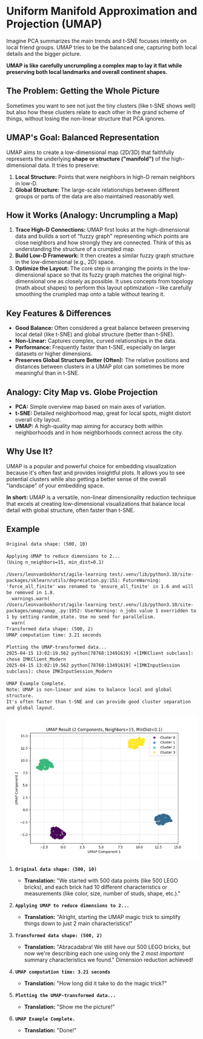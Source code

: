 # Uniform Manifold Approximation and Projection (UMAP)

Imagine PCA summarizes the main trends and t-SNE focuses intently on local friend groups. UMAP tries to be the balanced one, capturing both local details and the bigger picture.

**UMAP is like carefully uncrumpling a complex map to lay it flat while preserving both local landmarks and overall continent shapes.**

## The Problem: Getting the Whole Picture

Sometimes you want to see not just the tiny clusters (like t-SNE shows well) but also how these clusters relate to each other in the grand scheme of things, without losing the non-linear structure that PCA ignores.

## UMAP's Goal: Balanced Representation

UMAP aims to create a low-dimensional map (2D/3D) that faithfully represents the underlying **shape or structure ("manifold")** of the high-dimensional data. It tries to preserve:

1.  **Local Structure:** Points that were neighbors in high-D remain neighbors in low-D.
2.  **Global Structure:** The large-scale relationships between different groups or parts of the data are also maintained reasonably well.

## How it Works (Analogy: Uncrumpling a Map)

1.  **Trace High-D Connections:** UMAP first looks at the high-dimensional data and builds a sort of "fuzzy graph" representing which points are close neighbors and how strongly they are connected. Think of this as understanding the structure of a crumpled map.
2.  **Build Low-D Framework:** It then creates a similar fuzzy graph structure in the low-dimensional (e.g., 2D) space.
3.  **Optimize the Layout:** The core step is arranging the points in the low-dimensional space so that its fuzzy graph matches the original high-dimensional one as closely as possible. It uses concepts from topology (math about shapes) to perform this layout optimization – like carefully smoothing the crumpled map onto a table without tearing it.

## Key Features & Differences

- **Good Balance:** Often considered a great balance between preserving local detail (like t-SNE) and global structure (better than t-SNE).
- **Non-Linear:** Captures complex, curved relationships in the data.
- **Performance:** Frequently faster than t-SNE, especially on larger datasets or higher dimensions.
- **Preserves Global Structure Better (Often):** The relative positions and distances between clusters in a UMAP plot can sometimes be more meaningful than in t-SNE.

## Analogy: City Map vs. Globe Projection

- **PCA:** Simple overview map based on main axes of variation.
- **t-SNE:** Detailed neighborhood map, great for local spots, might distort overall city layout.
- **UMAP:** A high-quality map aiming for accuracy both within neighborhoods and in how neighborhoods connect across the city.

## Why Use It?

UMAP is a popular and powerful choice for embedding visualization because it's often fast and provides insightful plots. It allows you to see potential clusters while also getting a better sense of the overall "landscape" of your embedding space.

**In short:** UMAP is a versatile, non-linear dimensionality reduction technique that excels at creating low-dimensional visualizations that balance local detail with global structure, often faster than t-SNE.

## Example

```terminal
Original data shape: (500, 10)

Applying UMAP to reduce dimensions to 2...
(Using n_neighbors=15, min_dist=0.1)

/Users/leonvanbokhorst/agile-learning test/.venv/lib/python3.10/site-packages/sklearn/utils/deprecation.py:151: FutureWarning: 'force_all_finite' was renamed to 'ensure_all_finite' in 1.6 and will be removed in 1.8.
  warnings.warn(
/Users/leonvanbokhorst/agile-learning test/.venv/lib/python3.10/site-packages/umap/umap_.py:1952: UserWarning: n_jobs value 1 overridden to 1 by setting random_state. Use no seed for parallelism.
  warn(
Transformed data shape: (500, 2)
UMAP computation time: 3.21 seconds

Plotting the UMAP-transformed data...
2025-04-15 13:02:19.562 python[78768:13491619] +[IMKClient subclass]: chose IMKClient_Modern
2025-04-15 13:02:19.562 python[78768:13491619] +[IMKInputSession subclass]: chose IMKInputSession_Modern

UMAP Example Complete.
Note: UMAP is non-linear and aims to balance local and global structure.
It's often faster than t-SNE and can provide good cluster separation and global layout.
```

![UMAP Example](umap.png)

1.  **`Original data shape: (500, 10)`**
    *   **Translation:** "We started with 500 data points (like 500 LEGO bricks), and each brick had 10 different characteristics or measurements (like color, size, number of studs, shape, etc.)."

2.  **`Applying UMAP to reduce dimensions to 2...`**
    *   **Translation:** "Alright, starting the UMAP magic trick to simplify things down to just 2 main characteristics!"

3.  **`Transformed data shape: (500, 2)`**
    *   **Translation:** "Abracadabra! We still have our 500 LEGO bricks, but now we're describing each one using only the 2 *most important* summary characteristics we found." Dimension reduction achieved!

4.  **`UMAP computation time: 3.21 seconds`**
    *   **Translation:** "How long did it take to do the magic trick?"

5.  **`Plotting the UMAP-transformed data...`**
    *   **Translation:** "Show me the picture!"

6.  **`UMAP Example Complete.`**
    *   **Translation:** "Done!"
